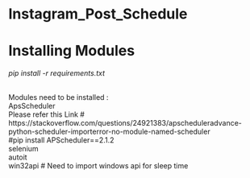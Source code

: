 # Instagram_Post_Schedule

# Installing Modules
*pip install -r requirements.txt*

<br>
Modules need to be installed :<br>
ApsScheduler<br> Please refer this Link # https://stackoverflow.com/questions/24921383/apscheduleradvance-python-scheduler-importerror-no-module-named-scheduler <br>
#pip install APScheduler==2.1.2 <br>
selenium <br>
autoit <br>
win32api # Need to import windows api for sleep time <br>


